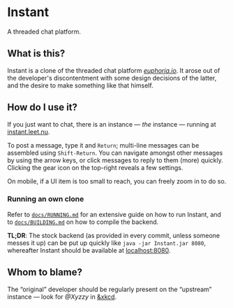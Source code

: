 # Instant

A threaded chat platform.

## What is this?

Instant is a clone of the threaded chat platform
[*euphoria.io*](https://euphoria.io/). It arose out of the developer's
discontentment with some design decisions of the latter, and the desire to
make something like that himself.

## How do I use it?

If you just want to chat, there is an instance — *the* instance — running at
[instant.leet.nu](https://instant.leet.nu).

To post a message, type it and `Return`; multi-line messages can be assembled
using `Shift-Return`. You can navigate amongst other messages by using the
arrow keys, or click messages to reply to them (more) quickly. Clicking the
gear icon on the top-right reveals a few settings.

On mobile, if a UI item is too small to reach, you can freely zoom in to do
so.

### Running an own clone

Refer to [`docs/RUNNING.md`](docs/RUNNING.md) for an extensive guide on how
to run Instant, and to [`docs/BUILDING.md`](docs/BUILDING.md) on how to
compile the backend.

**TL;DR**: The stock backend (as provided in every commit, unless someone
messes it up) can be put up quickly like `java -jar Instant.jar 8080`,
whereafter Instant should be available at
[localhost:8080](http://localhost:8080/).

## Whom to blame?

The “original” developer should be regularly present on the “upstream”
instance — look for *@Xyzzy* in
[&xkcd](https://instant.leet.nu/room/xkcd/).
